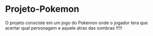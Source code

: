 # Projeto-Pokemon
O projeto consciste em um jogo do Pokemon onde o jogador tera que acertar qual personagem e aquele atras das sombras !!!!!
